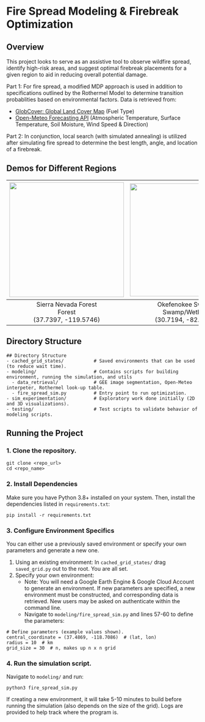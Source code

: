 # Fire Spread Modeling & Firebreak Optimization
## Overview
This project looks to serve as an assistive tool to observe wildfire spread, identify high-risk areas, and suggest optimal firebreak placements for a given region to aid in reducing overall potential damage. 

Part 1: For fire spread, a modified MDP approach is used in addition to specifications outlined by the Rothermel Model to determine transition probablities based on environmental factors. Data is retrieved from: 
- [GlobCover: Global Land Cover Map](https://developers.google.com/earth-engine/datasets/catalog/ESA_GLOBCOVER_L4_200901_200912_V2_3) (Fuel Type)
- [Open-Meteo Forecasting API](https://open-meteo.com/en/docs) (Atmospheric Temperature, Surface Temperature, Soil Moisture, Wind Speed & Direction)

Part 2: In conjunction, local search (with simulated annealing) is utilized after simulating fire spread to determine the best length, angle, and location of a firebreak.  


## Demos for Different Regions


| <img src="https://github.com/user-attachments/assets/442eaa77-cfd7-4cdd-8a1f-4b082b010227" width="300"/> | <img src="https://github.com/user-attachments/assets/f7945bcd-84dc-48e3-bdd7-ad40af6fb95f" width="295"/> | <img src="https://github.com/user-attachments/assets/76d93de4-bb45-4d7a-aa65-aa486b7f5532" width="303"/> | 
|--------|--------|--------|
| <div align="center">Sierra Nevada Forest<br>Forest<br>(37.7397, -119.5746)</div> | <div align="center">Okefenokee Swamp<br>Swamp/Wetland<br>(30.7194, -82.1500)</div> | <div align="center">Lake Tahoe<br>Water Body<br>(39.0968, -120.0324)</div> |

## Directory Structure

```
## Directory Structure
- cached_grid_states/           # Saved environments that can be used (to reduce wait time).
- modeling/                     # Contains scripts for building environment, running the simulation, and utils
  - data_retrieval/             # GEE image segmentation, Open-Meteo interpeter, Rothermel look-up table.
  - fire_spread_sim.py          # Entry point to run optimization.
- sim_experimentation/          # Exploratory work done initially (2D and 3D visualizations).
- testing/                      # Test scripts to validate behavior of modeling scripts.
```

## Running the Project
### 1. Clone the repository.
```
git clone <repo_url>
cd <repo_name>
```

### 2. Install Dependencies
Make sure you have Python 3.8+ installed on your system. Then, install the dependencies listed in `requirements.txt`:
```
pip install -r requirements.txt
```

### 3. Configure Environment Specifics
You can either use a previously saved environment or specify your own parameters and generate a new one.
1. Using an existing environment: In `cached_grid_states/` drag `saved_grid.py` out to the root. You are all set.
2. Specify your own environment:
   - Note: You will need a Google Earth Engine & Google Cloud Account to generate an environment. If new parameters are specified, a new environment must be constructed, and corresponding data is retrieved. New users may be asked on authenticate within the command line.
   - Navigate to `modeling/fire_spread_sim.py` and lines 57-60 to define the parameters:

```
# Define parameters (example values shown).
central_coordinate = (37.4869, -118.7086)  # (lat, lon)
radius = 10  # km
grid_size = 30  # n, makes up n x n grid
```

### 4. Run the simulation script.
Navigate to `modeling/` and run:
```
python3 fire_spread_sim.py
```
If creating a new environment, it will take 5-10 minutes to build before running the simulation (also depends on the size of the grid). Logs are provided to help track where the program is.
